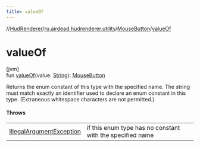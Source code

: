 ```yaml
---
title: valueOf
---
```

//[HudRenderer](../../../index.html)/[ru.airdead.hudrenderer.utility](../index.html)/[MouseButton](index.html)/[valueOf](value-of.html)



# valueOf



[jvm]\
fun [valueOf](value-of.html)(value: [String](https://kotlinlang.org/api/latest/jvm/stdlib/kotlin/-string/index.html)): [MouseButton](index.html)



Returns the enum constant of this type with the specified name. The string must match exactly an identifier used to declare an enum constant in this type. (Extraneous whitespace characters are not permitted.)



#### Throws


| | |
|---|---|
| [IllegalArgumentException](https://kotlinlang.org/api/latest/jvm/stdlib/kotlin/-illegal-argument-exception/index.html) | if this enum type has no constant with the specified name |



